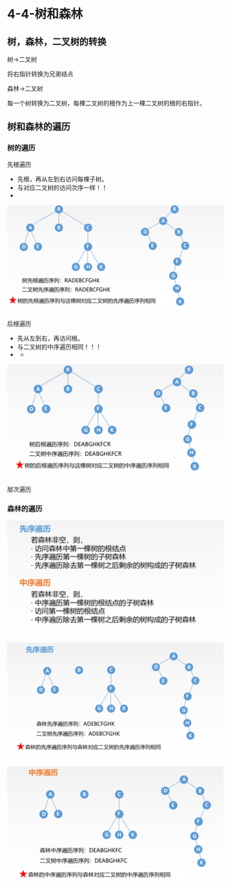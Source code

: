 # 4-4-树和森林

## 树，森林，二叉树的转换

树-&gt;二叉树

将右指针转换为兄弟结点

森林-&gt;二叉树

每一个树转换为二叉树，每棵二叉树的根作为上一棵二叉树的根的右指针。

## 树和森林的遍历

### 树的遍历

先根遍历

* 先根，再从左到右访问每棵子树。
* 与对应二叉树的访问次序一样！！
* 
![](../../.gitbook/assets/image%20%2820%29.png)

后根遍历

* 先从左到右，再访问根。
* 与二叉树的中序遍历相同！！！
* * 
![](../../.gitbook/assets/image%20%28396%29.png)

层次遍历

### 森林的遍历

![](../../.gitbook/assets/image%20%28119%29.png)

![](../../.gitbook/assets/image%20%2841%29.png)

![](../../.gitbook/assets/image%20%28390%29.png)





